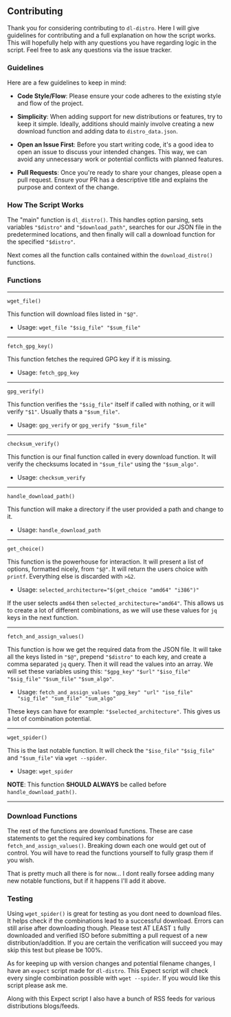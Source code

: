 ## Contributing

Thank you for considering contributing to `dl-distro`. Here I will give guidelines for contributing and a full explanation on how the script works. This will hopefully help with any questions you have regarding logic in the script. Feel free to ask any questions via the issue tracker.

### Guidelines

Here are a few guidelines to keep in mind:

- **Code Style/Flow**: Please ensure your code adheres to the existing style and flow of the project.

- **Simplicity**: When adding support for new distributions or features, try to keep it simple. Ideally, additions should mainly involve creating a new download function and adding data to `distro_data.json`.

- **Open an Issue First**: Before you start writing code, it's a good idea to open an issue to discuss your intended changes. This way, we can avoid any unnecessary work or potential conflicts with planned features.

- **Pull Requests**: Once you're ready to share your changes, please open a pull request. Ensure your PR has a descriptive title and explains the purpose and context of the change.

### How The Script Works

The "main" function is `dl_distro()`. This handles option parsing, sets variables `"$distro"` and `"$download_path"`, searches for our JSON file in the predetermined locations, and then finally will call a download function for the specified `"$distro"`.

Next comes all the function calls contained within the `download_distro()` functions.

### Functions

---

`wget_file()`

This function will download files listed in `"$@"`.

- Usage: `wget_file "$sig_file" "$sum_file"`

---

`fetch_gpg_key()`

This function fetches the required GPG key if it is missing.

- Usage: `fetch_gpg_key`

---

`gpg_verify()`

This function verifies the `"$sig_file"` itself if called with nothing, or it will verify `"$1"`. Usually thats a `"$sum_file"`.

- Usage: `gpg_verify` or `gpg_verify "$sum_file"`

---

`checksum_verify()`

This function is our final function called in every download function. It will verify the checksums located in `"$sum_file"` using the `"$sum_algo"`.

- Usage: `checksum_verify`

---

`handle_download_path()`

This function will make a directory if the user provided a path and change to it.

- Usage: `handle_download_path`

---

`get_choice()`

This function is the powerhouse for interaction. It will present a list of options, formatted nicely, from `"$@"`. It will return the users choice with `printf`. Everything else is discarded with `>&2`.

- Usage: `selected_architecture="$(get_choice "amd64" "i386")"`

If the user selects `amd64` then `selected_architecture="amd64"`. This allows us to create a lot of different combinations, as we will use these values for `jq` keys in the next function.

---

`fetch_and_assign_values()`

This function is how we get the required data from the JSON file. It will take all the keys listed in `"$@"`, prepend `"$distro"` to each key, and create a comma separated `jq` query. Then it will read the values into an array. We will set these variables using this: `"$gpg_key"` `"$url"` `"$iso_file"` `"$sig_file"` `"$sum_file"` `"$sum_algo"`.

- Usage: `fetch_and_assign_values "gpg_key" "url" "iso_file" "sig_file" "sum_file" "sum_algo"`

These keys can have for example: `"$selected_architecture"`. This gives us a lot of combination potential.

---

`wget_spider()`

This is the last notable function. It will check the `"$iso_file"` `"$sig_file"` and `"$sum_file"` via `wget --spider`.

- Usage: `wget_spider`

**NOTE**: This function **SHOULD ALWAYS** be called before `handle_download_path()`.

---

### Download Functions
The rest of the functions are download functions. These are case statements to get the required key combinations for `fetch_and_assign_values()`. Breaking down each one would get out of control. You will have to read the functions yourself to fully grasp them if you wish.

That is pretty much all there is for now... I dont really forsee adding many new notable functions, but if it happens I'll add it above.

### Testing
Using `wget_spider()` is great for testing as you dont need to download files. It helps check if the combinations lead to a successful download. Errors can still arise after downloading though. Please test AT LEAST `1` fully downloaded and verified ISO before submitting a pull request of a new distribution/addition. If you are certain the verification will succeed you may skip this test but please be 100%.

As for keeping up with version changes and potential filename changes, I have an `expect` script made for `dl-distro`. This Expect script will check every single combination possible with `wget --spider`. If you would like this script please ask me.

Along with this Expect script I also have a bunch of RSS feeds for various distributions blogs/feeds.
